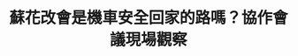 ---
id: "32"
lang: zh-tw
publish: "TRUE"
description: 「開放蘇花改多車種通行」連署案
selected: "FALSE"
blog_selected: "FALSE"
thumbnail: https://cm.pdis.tw/images/post/32/1UPo1cjQQnfphHvCfBwAGC5_4G-kZRU2Z.jpg
title: 蘇花改會是機車安全回家的路嗎？協作會議現場觀察
introduction:
  content: >-
    「致為病拼搏的年輕時代！」這是《我們都有病》一書的副標。以「年輕病友」作為自我認同的社群，沒有登記立案的組織身份，粉專卻有超過兩萬追蹤。


    他們是開放政府第83案協作會議的提案社群。因為他們是「網友」，而非傳統規範意義上的「病友團體」。透過Join平台作為一把鑰匙，健保署開啟了與這個活力十足的社群的溝通之門。
  image: https://cm.pdis.tw/images/post/32/1Lh2PMJi5Hu18XjMcCHYN_iDUkpj3UdYg.jpg
color: blue
join:
  type: 提
  title: 開放蘇花改多車種通行
  link: https://join.gov.tw/idea/detail/4afaf924-a334-4d90-b580-a2183a87993c
  image: https://cm.pdis.tw/images/post/32/188xS3wacbsvOvyteuKiS83O8CworVP3r.jpg
layout: post
departments:
  - 交通部
tags:
  - 交通
  - 環保
  - 法規
embed:
  mind_map:
    links:
      - https://miro.com/app/live-embed/o9J_kz3FWa0=/?moveToViewport=-1773,-1319,4354,1883&embedAutoplay=true
  ministry_slide:
    links:
      - https://issuu.com/pdis.tw/docs/04_20180427______.pptx
  host_slide:
    links:
      - https://issuu.com/pdis.tw/docs/00_20180427______
  live:
    links:
      - https://www.youtube.com/watch?v=VbwKBK24T_g
  transcript:
    links:
      - https://sayit.pdis.nat.gov.tw/2018-04-27-%E9%96%8B%E6%94%BE%E6%94%BF%E5%BA%9C%E8%81%AF%E7%B5%A1%E4%BA%BA%E7%AC%AC%E4%B8%89%E5%8D%81%E4%BA%8C%E6%AC%A1%E5%8D%94%E4%BD%9C%E6%9C%83%E8%AD%B0
pictures:
  - https://cm.pdis.tw/images/post/32/1_K7ObP8JoH5PbZMOzzQjrLhtVNlcP9QB.jpg
  - https://cm.pdis.tw/images/post/32/12L5e5DFYrvitRA3J7bLelumIdWT0te7y.jpg
  - https://cm.pdis.tw/images/post/32/1aSnpXmx8wmlHI56AuLUOeIki-9hefydT.jpg
blogs:
  - https://pdis.nat.gov.tw/zh-TW/blog/%E8%98%87%E8%8A%B1%E6%94%B9%E6%9C%83%E6%98%AF%E6%A9%9F%E8%BB%8A%E5%AE%89%E5%85%A8%E5%9B%9E%E5%AE%B6%E7%9A%84%E8%B7%AF%E5%97%8E-%E5%8D%94%E4%BD%9C%E6%9C%83%E8%AD%B0%E7%8F%BE%E5%A0%B4%E8%A7%80%E5%AF%9F/
---